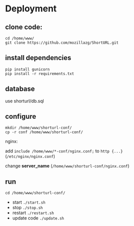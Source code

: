 # Deployment

## clone code:

    cd /home/www/
    git clone https://github.com/mozillazg/ShortURL.git

## install dependencies

    pip install gunicorn
    pip install -r requirements.txt

## database

use shorturl/db.sql

## configure

    mkdir /home/www/shorturl-conf/
    cp -r conf /home/www/shorturl-conf/

nginx:

add `include /home/www/*-conf/nginx.conf;` to `http {...}` (`/etc/nginx/nginx.conf`)

change **server_name** (`/home/www/shorturl-conf/nginx.conf`)

## run

    cd /home/www/shorturl-conf/
* start
  `./start.sh`
* stop
  `./stop.sh`
* restart
  `./restart.sh`
* update code
  `./update.sh`
